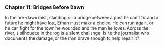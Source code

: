 ### Chapter 11: Bridges Before Dawn

In the pre-dawn mist, standing on a bridge between a past he can’t fix and a future he might have lost, Ethan must make a choice. He can run again, or he can fight for the town he wounded and the man he loves. Across the river, a silhouette in the fog is a silent challenge: Is he the journalist who documents the damage, or the man brave enough to help repair it?
